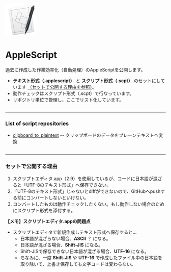 <img src="img/applescript.png" alt="applescript_icon" title="applescript_icon" width="100" >

# AppleScript

過去に作成した作業効率化（自動処理）のAppleScriptを公開します。

* **テキスト形式（.applescript）** と **スクリプト形式（.scpt）** のセットにしています [（セットで公開する理由を参照）](#target1)。
* 動作チェックはスクリプト形式（.scpt）で行なっています。
* リポジトリ単位で管理し、ここでリスト化しています。
<br><br>

---
### List of script repositories

* [clipboard_to_plaintext](clipboard_to_plaintext/) -- クリップボードのデータをプレーンテキストへ変換
<br><br>

---
<a name ="target1"></a>
### セットで公開する理由

1. スクリプトエディタ.app（2.9）を使用しているが、コードに日本語が混ざると「UTF-8のテキスト形式」へ保存できない。
2. 「UTF-8のテキスト形式」じゃないとdiffができないので、GitHubへpushする前にコンバートしないといけない。
3. コンバートしたものは動作チェックしたくない。もし動作しない場合のためにスクリプト形式を添付する。

**【メモ】スクリプトエディタ.appの問題点**

- スクリプトエディタで新規作成しテキスト形式へ保存すると...
    - 日本語が混ざらない場合、**ASCII** ？ になる。
    - 日本語が混ざる場合、**Shift-JIS** になる。
    - Shift-JISで保存できない日本語が混ざる場合、**UTF-16** になる。
    - ちなみに、一度 **Shift-JIS** や **UTF-16** で作成したファイル中の日本語を取り除いて、上書き保存しても文字コードは変わらない。
